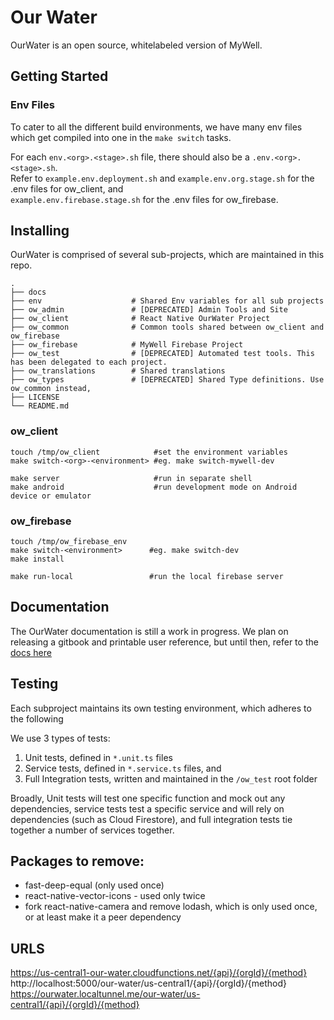 # Our Water

OurWater is an open source, whitelabeled version of MyWell. 


## Getting Started

### Env Files

To cater to all the different build environments, we have many env files which get compiled into one in the `make switch` tasks.

For each `env.<org>.<stage>.sh` file, there should also be a `.env.<org>.<stage>.sh`.  
Refer to `example.env.deployment.sh` and `example.env.org.stage.sh` for the .env files for ow_client, and  
`example.env.firebase.stage.sh` for the .env files for ow_firebase.



## Installing

OurWater is comprised of several sub-projects, which are maintained in this repo.


```
.
├── docs                   
├── env                    # Shared Env variables for all sub projects
├── ow_admin               # [DEPRECATED] Admin Tools and Site
├── ow_client              # React Native OurWater Project
├── ow_common              # Common tools shared between ow_client and ow_firebase
├── ow_firebase            # MyWell Firebase Project
├── ow_test                # [DEPRECATED] Automated test tools. This has been delegated to each project.
├── ow_translations        # Shared translations
├── ow_types               # [DEPRECATED] Shared Type definitions. Use ow_common instead,
├── LICENSE
└── README.md

```

### ow_client

```
touch /tmp/ow_client            #set the environment variables
make switch-<org>-<environment> #eg. make switch-mywell-dev

make server                     #run in separate shell
make android                    #run development mode on Android device or emulator
```


### ow_firebase

```
touch /tmp/ow_firebase_env
make switch-<environment>      #eg. make switch-dev
make install

make run-local                 #run the local firebase server
```

## Documentation

The OurWater documentation is still a work in progress. We plan on releasing a gitbook and printable user reference, but until then, refer to the [docs here](./docs)


## Testing

Each subproject maintains its own testing environment, which adheres to the following 

We use 3 types of tests:
1. Unit tests, defined in `*.unit.ts` files
2. Service tests, defined in `*.service.ts` files, and
3. Full Integration tests, written and maintained in the `/ow_test` root folder

Broadly, Unit tests will test one specific function and mock out any dependencies, service tests test a specific service and will rely on dependencies (such as Cloud Firestore), and full integration tests tie together a number of services together.



## Packages to remove:

- fast-deep-equal (only used once)
- react-native-vector-icons - used only twice
- fork react-native-camera and remove lodash, which is only used once, or at least make it a peer dependency


## URLS
https://us-central1-our-water.cloudfunctions.net/{api}/{orgId}/{method}
http://localhost:5000/our-water/us-central1/{api}/{orgId}/{method}
https://ourwater.localtunnel.me/our-water/us-central1/{api}/{orgId}/{method}